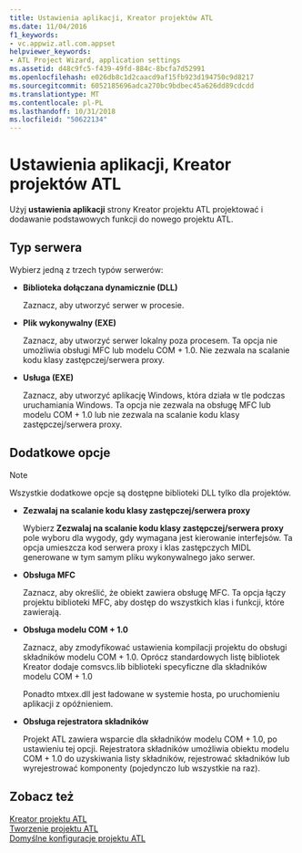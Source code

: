 ```yaml
---
title: Ustawienia aplikacji, Kreator projektów ATL
ms.date: 11/04/2016
f1_keywords:
- vc.appwiz.atl.com.appset
helpviewer_keywords:
- ATL Project Wizard, application settings
ms.assetid: d48c9fc5-f439-49fd-884c-8bcfa7d52991
ms.openlocfilehash: e026db8c1d2caacd9af15fb923d194750c9d8217
ms.sourcegitcommit: 6052185696adca270bc9bdbec45a626dd89cdcdd
ms.translationtype: MT
ms.contentlocale: pl-PL
ms.lasthandoff: 10/31/2018
ms.locfileid: "50622134"
---
```

# <a name="application-settings-atl-project-wizard"></a>Ustawienia aplikacji, Kreator projektów ATL

Użyj **ustawienia aplikacji** strony Kreator projektu ATL projektować i dodawanie podstawowych funkcji do nowego projektu ATL.

## <a name="server-type"></a>Typ serwera

Wybierz jedną z trzech typów serwerów:

- **Biblioteka dołączana dynamicznie (DLL)**

   Zaznacz, aby utworzyć serwer w procesie.

- **Plik wykonywalny (EXE)**

   Zaznacz, aby utworzyć serwer lokalny poza procesem. Ta opcja nie umożliwia obsługi MFC lub modelu COM + 1.0. Nie zezwala na scalanie kodu klasy zastępczej/serwera proxy.

- **Usługa (EXE)**

   Zaznacz, aby utworzyć aplikację Windows, która działa w tle podczas uruchamiania Windows. Ta opcja nie zezwala na obsługę MFC lub modelu COM + 1.0 lub nie zezwala na scalanie kodu klasy zastępczej/serwera proxy.

## <a name="additional-options"></a>Dodatkowe opcje

> [!NOTE]
> Wszystkie dodatkowe opcje są dostępne biblioteki DLL tylko dla projektów.

- **Zezwalaj na scalanie kodu klasy zastępczej/serwera proxy**

   Wybierz **Zezwalaj na scalanie kodu klasy zastępczej/serwera proxy** pole wyboru dla wygody, gdy wymagana jest kierowanie interfejsów. Ta opcja umieszcza kod serwera proxy i klas zastępczych MIDL generowane w tym samym pliku wykonywalnego jako serwer.

- **Obsługa MFC**

   Zaznacz, aby określić, że obiekt zawiera obsługę MFC. Ta opcja łączy projektu biblioteki MFC, aby dostęp do wszystkich klas i funkcji, które zawierają.

- **Obsługa modelu COM + 1.0**

   Zaznacz, aby zmodyfikować ustawienia kompilacji projektu do obsługi składników modelu COM + 1.0. Oprócz standardowych listę bibliotek Kreator dodaje comsvcs.lib biblioteki specyficzne dla składników modelu COM + 1.0

   Ponadto mtxex.dll jest ładowane w systemie hosta, po uruchomieniu aplikacji z opóźnieniem.

- **Obsługa rejestratora składników**

   Projekt ATL zawiera wsparcie dla składników modelu COM + 1.0, po ustawieniu tej opcji. Rejestratora składników umożliwia obiektu modelu COM + 1.0 do uzyskiwania listy składników, rejestrować składników lub wyrejestrować komponenty (pojedynczo lub wszystkie na raz).

## <a name="see-also"></a>Zobacz też

[Kreator projektu ATL](../../atl/reference/atl-project-wizard.md)<br/>
[Tworzenie projektu ATL](../../atl/reference/creating-an-atl-project.md)<br/>
[Domyślne konfiguracje projektu ATL](../../atl/reference/default-atl-project-configurations.md)

